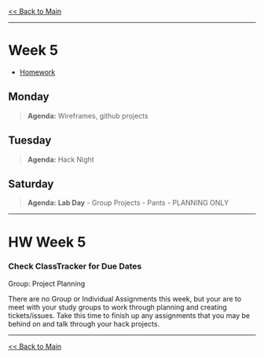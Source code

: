 [<< Back to Main](../README.md)

---
# Week 5
- [Homework](#hw-week-5)

## Monday
> **Agenda:** Wireframes, github projects

## Tuesday
> **Agenda:** Hack Night

## Saturday
> **Agenda:** **Lab Day** - Group Projects - Pants - PLANNING ONLY

---
# HW Week 5
### Check ClassTracker for Due Dates
Group: Project Planning

There are no Group or Individual Assignments this week, but your are to meet with your study groups to work through planning and creating tickets/issues. Take this time to finish up any assignments that you may be behind on and talk through your hack projects.

---
[<< Back to Main](../README.md)
